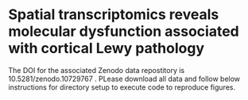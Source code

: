 # Spatial transcriptomics reveals molecular dysfunction associated with cortical Lewy pathology


 The DOI for the associated Zenodo data repostitory is 10.5281/zenodo.10729767  .  PLease download all data and follow below instructions for directory setup to execute code to reproduce figures.

 
